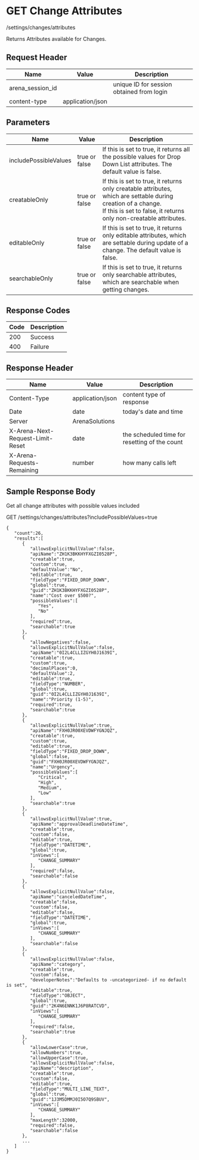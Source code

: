 # GET Change Attributes
/settings/changes/attributes

Returns  Attributes available for Changes. 

## Request Header

| Name<br> | Value<br> | Description<br> |
|  --- |  --- |  --- | 
| arena_session_id<br> |   | unique ID for session obtained from login<br> |
| content-type<br> | application/json<br> |   |

## Parameters

| Name<br> | Value<br> | Description<br> |
|  --- |  --- |  --- | 
| includePossibleValues<br> | true or false<br> | If this is set to true, it returns all the possible values for Drop Down List attributes. The default value is false.<br> |
| creatableOnly<br> | true or false<br> | If this is set to true, it returns only creatable attributes, which are settable during creation of a change.<br>If this is set to false, it returns only non-creatable attributes.<br> |
| editableOnly<br> | true or false<br> | If this is set to true, it returns only editable attributes, which are settable during update of a change. The default value is false.<br> |
| searchableOnly<br> | true or false<br> | If this is set to true, it returns only searchable attributes, which are searchable when getting changes.<br> |

## Response Codes

| Code<br> | Description<br> |
|  --- |  --- | 
| 200<br> | Success<br> |
| 400<br> | Failure<br> |

## Response Header

| Name<br> | Value<br> | Description<br> |
|  --- |  --- |  --- | 
| Content-Type<br> | application/json<br> | content type of response<br> |
| Date<br> | date<br> | today's date and time<br> |
| Server<br> | ArenaSolutions<br> |   |
| X-Arena-Next-Request-Limit-Reset<br> | date<br> | the scheduled time for resetting of the count<br> |
| X-Arena-Requests-Remaining<br> | number<br> | how many calls left<br> |

## Sample Response Body
Get all change attributes with possible values included

GET /settings/changes/attributes?includePossibleValues=true

```
{
   "count":26,
   "results":[
      {
         "allowsExplicitNullValue":false,
         "apiName":"ZH1K3BKKHYFXGZI0528P",
         "creatable":true,
         "custom":true,
         "defaultValue":"No",
         "editable":true,
         "fieldType":"FIXED_DROP_DOWN",
         "global":true,
         "guid":"ZH1K3BKKHYFXGZI0528P",
         "name":"Cost over $500?",
         "possibleValues":[
            "Yes",
            "No"
         ],
         "required":true,
         "searchable":true
      },
      {
         "allowNegatives":false,
         "allowsExplicitNullValue":false,
         "apiName":"0I2L4CLLIZGYH0J1639I",
         "creatable":true,
         "custom":true,
         "decimalPlaces":0,
         "defaultValue":2,
         "editable":true,
         "fieldType":"NUMBER",
         "global":true,
         "guid":"0I2L4CLLIZGYH0J1639I",
         "name":"Priority (1-5)",
         "required":true,
         "searchable":true
      },
      {
         "allowsExplicitNullValue":true,
         "apiName":"FXH0JR00XEVDWFYGNJQZ",
         "creatable":true,
         "custom":true,
         "editable":true,
         "fieldType":"FIXED_DROP_DOWN",
         "global":false,
         "guid":"FXH0JR00XEVDWFYGNJQZ",
         "name":"Urgency",
         "possibleValues":[
            "Critical",
            "High",
            "Medium",
            "Low"
         ],
         "searchable":true
      },
      {
         "allowsExplicitNullValue":true,
         "apiName":"approvalDeadlineDateTime",
         "creatable":true,
         "custom":false,
         "editable":true,
         "fieldType":"DATETIME",
         "global":true,
         "inViews":[
            "CHANGE_SUMMARY"
         ],
         "required":false,
         "searchable":false
      },
      {
         "allowsExplicitNullValue":false,
         "apiName":"canceledDateTime",
         "creatable":false,
         "custom":false,
         "editable":false,
         "fieldType":"DATETIME",
         "global":true,
         "inViews":[
            "CHANGE_SUMMARY"
         ],
         "searchable":false
      },
      {
         "allowsExplicitNullValue":false,
         "apiName":"category",
         "creatable":true,
         "custom":false,
         "developerNotes":"Defaults to -uncategorized- if no default is set",
         "editable":true,
         "fieldType":"OBJECT",
         "global":true,
         "guid":"2K4N6ENNK1J6P8RATCVD",
         "inViews":[
            "CHANGE_SUMMARY"
         ],
         "required":false,
         "searchable":true
      },
      {
         "allowLowerCase":true,
         "allowNumbers":true,
         "allowUpperCase":true,
         "allowsExplicitNullValue":false,
         "apiName":"description",
         "creatable":true,
         "custom":false,
         "editable":true,
         "fieldType":"MULTI_LINE_TEXT",
         "global":true,
         "guid":"1J3M5DMMJ0I5O7Q9SBUV",
         "inViews":[
            "CHANGE_SUMMARY"
         ],
         "maxLength":32000,
         "required":false,
         "searchable":false
      },
      ...
   ]
}
```
